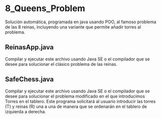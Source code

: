 # 8_Queens_Problem
Solución automática, programada en java usando POO, al famoso problema de las 8 reinas, incluyendo una variante que permite añadir torres al problema.

## ReinasApp.java
Compilar y ejecutar este archivo usando Java SE o el compilador que se desee para solucionar el clásico problema de las reinas.

## SafeChess.java
Compilar y ejecutar este archivo usando Java SE o el compilador que se desee para solucionar el problema modificado en el que introducimos Torres en el tablero. Este programa solicitará al usuario introducir las torres (T) y reinas (R) una a una de manera que se ordenarán en el tablero de izquierda a derecha.
